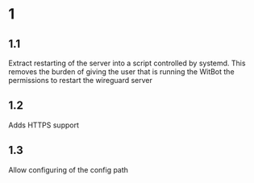 # 1

## 1.1

Extract restarting of the server into a script controlled by systemd.
This removes the burden of giving the user that is running the WitBot the permissions to restart the wireguard server

## 1.2

Adds HTTPS support

## 1.3

Allow configuring of the config path
